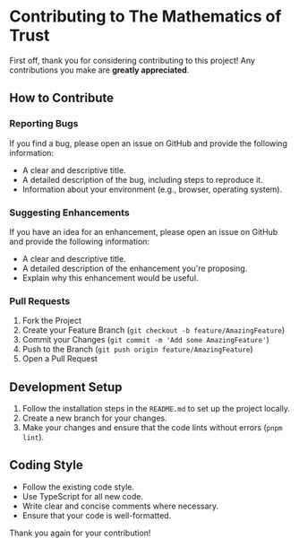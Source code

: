 # Contributing to The Mathematics of Trust

First off, thank you for considering contributing to this project! Any contributions you make are **greatly appreciated**.

## How to Contribute

### Reporting Bugs

If you find a bug, please open an issue on GitHub and provide the following information:

*   A clear and descriptive title.
*   A detailed description of the bug, including steps to reproduce it.
*   Information about your environment (e.g., browser, operating system).

### Suggesting Enhancements

If you have an idea for an enhancement, please open an issue on GitHub and provide the following information:

*   A clear and descriptive title.
*   A detailed description of the enhancement you're proposing.
*   Explain why this enhancement would be useful.

### Pull Requests

1.  Fork the Project
2.  Create your Feature Branch (`git checkout -b feature/AmazingFeature`)
3.  Commit your Changes (`git commit -m 'Add some AmazingFeature'`)
4.  Push to the Branch (`git push origin feature/AmazingFeature`)
5.  Open a Pull Request

## Development Setup

1.  Follow the installation steps in the `README.md` to set up the project locally.
2.  Create a new branch for your changes.
3.  Make your changes and ensure that the code lints without errors (`pnpm lint`).

## Coding Style

*   Follow the existing code style.
*   Use TypeScript for all new code.
*   Write clear and concise comments where necessary.
*   Ensure that your code is well-formatted.

Thank you again for your contribution!
